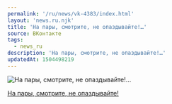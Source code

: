```yaml
---
permalink: '/ru/news/vk-4383/index.html'
layout: 'news.ru.njk'
title: 'На пары, смотрите, не опаздывайте!…'
source: ВКонтакте
tags:
  - news_ru
description: 'На пары, смотрите, не опаздывайте!…'
updatedAt: 1504498219
---
```

![На пары, смотрите, не опаздывайте!…](https://sun9-50.userapi.com/c840731/v840731177/2969/3rS4tBQQHa0.jpg)

[На пары, смотрите, не опаздывайте!](https://docs.google.com/spreadsheets/d/18VVuZLlVGJq45-BDaouv1eaXYI6g-xn-Eaj-r9aGpEA/edit#gid=0)
